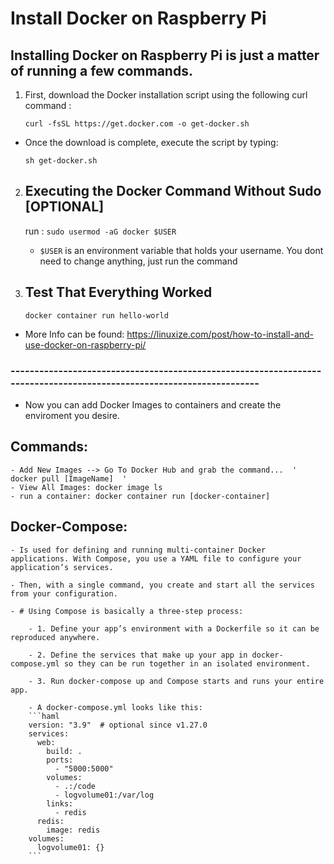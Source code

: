# Install Docker on Raspberry Pi
## Installing Docker on Raspberry Pi is just a matter of running a few commands.
1. First, download the Docker installation script using the following curl command :
    ```
    curl -fsSL https://get.docker.com -o get-docker.sh

    ```

  - Once the download is complete, execute the script by typing:

    ```
    sh get-docker.sh
    ```
2. ## Executing the Docker Command Without Sudo [OPTIONAL] 

    run : ``` sudo usermod -aG docker $USER ```
    - ``` $USER ``` is an environment variable that holds your username. You dont need to change anything, just run the command
3. ## Test That Everything Worked
    ``` docker container run hello-world ```
    
    
- More Info can be found: https://linuxize.com/post/how-to-install-and-use-docker-on-raspberry-pi/


### ---------------------------------------------------------------------------------------------------------------------
-  Now you can add Docker Images to containers and create the enviroment you desire.
## Commands:
    - Add New Images --> Go To Docker Hub and grab the command...  ' docker pull [ImageName]  '
    - View All Images: docker image ls
    - run a container: docker container run [docker-container]
## Docker-Compose:
    - Is used for defining and running multi-container Docker applications. With Compose, you use a YAML file to configure your application’s services. 
    
    - Then, with a single command, you create and start all the services from your configuration.
    
    - # Using Compose is basically a three-step process:

        - 1. Define your app’s environment with a Dockerfile so it can be reproduced anywhere.

        - 2. Define the services that make up your app in docker-compose.yml so they can be run together in an isolated environment.

        - 3. Run docker-compose up and Compose starts and runs your entire app.
        
        - A docker-compose.yml looks like this:
        ```haml
        version: "3.9"  # optional since v1.27.0
        services:
          web:
            build: .
            ports:
              - "5000:5000"
            volumes:
              - .:/code
              - logvolume01:/var/log
            links:
              - redis
          redis:
            image: redis
        volumes:
          logvolume01: {}
        ```
        
    
    
    
    
    
    
    
    
